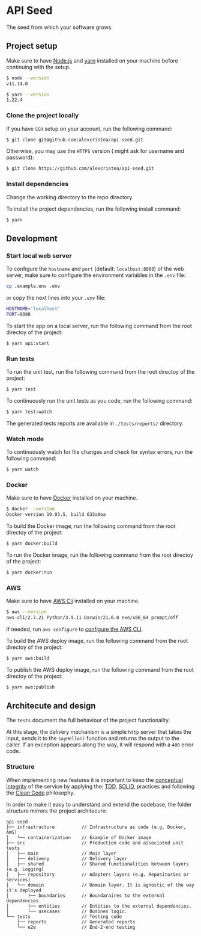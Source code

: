 # API Seed

The seed from which your software grows.
## Project setup

Make sure to have [Node.js](https://nodejs.org) and [yarn](https://yarnpkg.com) installed on your machine before continuing with the setup.

```bash
$ node --version
v11.14.0

$ yarn --version
1.22.4
```

### Clone the project locally

If you have `SSH` setup on your account, run the following command:

```bash
$ git clone git@github.com:alexcristea/api-seed.git
```

Otherwise, you may use the `HTTPS` version ( might ask for username and password):

```bash
$ git clone https://github.com/alexcristea/api-seed.git
```

### Install dependencies

Change the working directory to the repo directory.

To install the project dependencies, run the following install command:

```bash
$ yarn
```

## Development

### Start local web server

To configure the `hostname` and `port` (default: `localhost:8080`) of the web server, make sure to configure the environment variables in the `.env` file:

```bash
cp .example.env .env
```

or copy the next lines into your `.env` file:

```bash
HOSTNAME='localhost'
PORT=8080
```

To start the app on a local server, run the following command from the root directoy of the project:

```bash
$ yarn api:start
```

### Run tests

To run the unit test, run the following command from the root directoy of the project:

```bash
$ yarn test
```

To continuously run the unit tests as you code, run the following command:

```bash
$ yarn test:watch
```

The generated tests reports are available in `./tests/reports/` directory.

### Watch mode

To continuously watch for file changes and check for syntax errors, run the following command:

```bash
$ yarn watch
```

### Docker

Make sure to have [Docker](https://docs.docker.com/get-started/) installed on your machine.

```bash
$ docker --version
Docker version 19.03.5, build 633a0ea
```

To build the Docker image, run the following command from the root directoy of the project:

```bash
$ yarn docker:build
```

To run the Docker image, run the following command from the root directoy of the project:

```bash
$ yarn docker:run
```

### AWS

Make sure to have [AWS Cli](https://aws.amazon.com/cli/) installed on your machine.

```bash
$ aws --version
aws-cli/2.7.21 Python/3.9.11 Darwin/21.6.0 exe/x86_64 prompt/off
```

If needed, run `aws configure` to [configure the AWS CLI](https://docs.aws.amazon.com/cli/latest/userguide/cli-configure-files.html).

To build the AWS deploy image, run the following command from the root directoy of the project:

```bash
$ yarn aws:build
```

To publish the AWS deploy image, run the following command from the root directoy of the project:

```bash
$ yarn aws:publish
```

## Architecute and design

The `tests` document the full behaviour of the project functionality.

At this stage, the delivery mechanism is a simple `http` server that takes the input, sends it to the `sayHello()` function and returns the output to the caller. If an exception appears along the way, it will respond with a `400` error code.

### Structure

When implementing new features it is important to keep the [conceptual integrity](https://architecture.typepad.com/architecture_blog/2011/10/the-importance-of-conceptual-integrity.html) of the service by applying the: [TDD](https://en.wikipedia.org/wiki/Test-driven_development), [SOLID](https://en.wikipedia.org/wiki/SOLID), practices and following the [Clean Code](https://gist.github.com/wojteklu/73c6914cc446146b8b533c0988cf8d29) philosophy.

In order to make it easy to understand and extend the codebase, the folder structure mirrors the project architecure:

```
api-seed
├── infrastructure          // Infrastructure as code (e.g. Docker, AWS)
│   └── containerization    // Example of Docker image
├── src                     // Production code and associated unit tests
│   ├── main                // Main layer
│   ├── delivery            // Delivery layer
│   ├── shared              // Shared functionalities between layers (e.g. Logging)
│   ├── repository          // Adapters layers (e.g. Repositories or Services)
│   └── domain              // Domain layer. It is agnostic of the way it's deployed
│       ├── boundaries      // Boundaraires to the external dependencies.
│       ├── entities        // Entities to the external dependencies.
│       └── usecases        // Busines logic. 
└── tests                   // Testing code
    ├── reports             // Generated reports
    └── e2e                 // End-2-end testing
```
